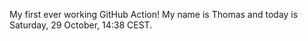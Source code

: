 My first ever working GitHub Action!
My name is Thomas and today is Saturday, 29 October, 14:38 CEST. 
